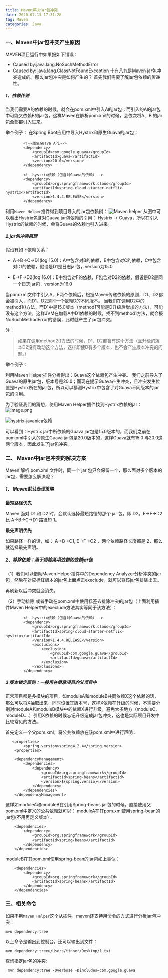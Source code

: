 ```yaml
---
title: Maven解决jar包冲突
date: 2020.07.13 17:31:28
tag: Maven
categories: Java
---
```

<meta name="referrer" content="no-referrer" />

### 一、Maven中jar包冲突产生原因
MAVEN项目运行中如果报如下错误：
- Caused by:java.lang.NoSuchMethodError
- Caused by: java.lang.ClassNotFoundException
十有八九是Maven jar包冲突造成的。那么jar包冲突是如何产生的？
首先我们需要了解jar包依赖的传递性。
##### 1、依赖传递
当我们需要A的依赖的时候，就会在pom.xml中引入A的jar包；而引入的A的jar包中可能又依赖B的jar包，这样Maven在解析pom.xml的时候，会依次将A、B 的jar包全部都引入进来。

 

举个例子：
在Spring Boot应用中导入Hystrix和原生Guava的jar包：
```
        <!--原生Guava API-->
        <dependency>
            <groupId>com.google.guava</groupId>
            <artifactId>guava</artifactId>
            <version>20.0</version>
        </dependency>

        <!--hystrix依赖（包含对Guava的依赖）-->
        <dependency>
            <groupId>org.springframework.cloud</groupId>
            <artifactId>spring-cloud-starter-netflix-hystrix</artifactId>
            <version>1.4.4.RELEASE</version>
        </dependency>
```
利用`Maven Helper`插件得到项目导入的jar包依赖树：
![Maven helper](https://upload-images.jianshu.io/upload_images/15200008-d6cc2115ee502001.png?imageMogr2/auto-orient/strip%7CimageView2/2/w/1240)
从图中可以看出Hystrix包含对Guava jar包依赖的引用： Hystrix -> Guava，所以在引入Hystrix的依赖的时候，会将Guava的依赖也引入进来。
##### 2.jar包冲突原理
假设有如下依赖关系：

- A->B->C->D1(log 15.0)：A中包含对B的依赖，B中包含对C的依赖，C中包含对D1的依赖，假设是D1是日志jar包，version为15.0

- E->F->D2(log 16.0)：E中包含对F的依赖，F包含对D2的依赖，假设是D2是同一个日志jar包，version为16.0

当pom.xml文件中引入A、E两个依赖后，根据Maven传递依赖的原则，D1、D2都会被引入，而D1、D2是同一个依赖D的不同版本。
当我们在调用D2中的method1()方法，而D1中是15.0版本（method1可能是D升级后增加的方法），可能没有这个方法，这样JVM在加载A中D1依赖的时候，找不到method1方法，就会报NoSuchMethodError的错误，此时就产生了jar包冲突。

注：
> 如果在调用method2()方法的时候，D1、D2都含有这个方法（且升级的版本D2没有改动这个方法，这样即使D有多个版本，也不会产生版本冲突的问题。）

举个例子：

利用Maven Helper插件分析得出：Guava这个依赖包产生冲突。
我们之前导入了Guava的原生jar包，版本号是20.0；而现在提示Guava产生冲突，且冲突发生位置是Hystrix所在的jar包，所以可以猜测Hystrix中包含了对Guava不同版本的jar包的引用。

为了验证我们的猜想，使用Maven Helper插件找到Hystrix依赖的jar：
![image.png](https://upload-images.jianshu.io/upload_images/15200008-5877bb2f0f136f64.png?imageMogr2/auto-orient/strip%7CimageView2/2/w/1240)

![hystrix-javanica依赖](https://upload-images.jianshu.io/upload_images/15200008-a05b5161000a3e65.png?imageMogr2/auto-orient/strip%7CimageView2/2/w/1240)

可以看到：Hystrix jar中所依赖的Guava jar包是15.0版本的，而我们之前在pom.xml中引入的原生Guava jar包是20.0版本的，这样Guava就有15.0 与20.0这两个版本，因此发生了jar包冲突。
### 二、 Maven中jar包冲突的解决方案
Maven 解析 pom.xml 文件时，同一个 jar 包只会保留一个，那么面对多个版本的jar包，需要怎么解决呢？


##### 1、 Maven默认处理策略
**最短路径优先**

Maven 面对 D1 和 D2 时，会默认选择最短路径的那个 jar 包，即 D2。E->F->D2 比 A->B->C->D1 路径短 1。

**最先声明优先**

如果路径一样的话，如： A->B->C1, E->F->C2 ，两个依赖路径长度都是 2，那么就选择最先声明。

##### 2、移除依赖：用于排除某项依赖的依赖jar包
（1）我们可以借助Maven Helper插件中的Dependency Analyzer分析冲突的jar包，然后在对应标红版本的jar包上面点击execlude，就可以将该jar包排除出去。

再刷新以后冲突就会消失。

（2）手动排除
或者手动在pom.xml中使用<exclusion>标签去排除冲突的jar包（上面利用插件Maven Helper中的execlude方法其实等同于该方法）：
```
        <!--hystrix依赖（包含对Guava的依赖）-->
        <dependency>
            <groupId>org.springframework.cloud</groupId>
            <artifactId>spring-cloud-starter-netflix-hystrix</artifactId>
            <version>1.4.4.RELEASE</version>
            <exclusions>
                <exclusion>
                    <groupId>com.google.guava</groupId>
                    <artifactId>guava</artifactId>
                </exclusion>
            </exclusions>
        </dependency>
```
##### 3 版本锁定原则：一般用在继承项目的父项目中
正常项目都是多模块的项目，如moduleA和moduleB共同依赖X这个依赖的话，那么可以将X抽取出来，同时设置其版本号，这样X依赖在升级的时候，不需要分别对moduleA和moduleB模块中的依赖X进行升级，避免太多地方（moduleC、moduleD….）引用X依赖的时候忘记升级造成jar包冲突，这也是实际项目开发中比较常见的方法。

首先定义一个父pom.xml，将公共依赖放在该pom.xml中进行声明：

```
   <properties>
        <spring.version>spring4.2.4</spring.version>
    <properties>

    <dependencyManagement>
        <dependencies>
            <dependency>
                <groupId>org.springframework</groupId>
                <artifactId>spring-beans</artifactId>
                <version>${spring.versio}</version>
            </dependency>
        </dependencies>
    </dependencyManagement>
```

这样如moduleA和moduleB在引用Spring-beans jar包的时候，直接使用父pom.xml中定义的公共依赖就可以：
moduleA在其pom.xml使用spring-bean的jar包(不用再定义版本)：

```
    <dependencies>
        <dependency>
            <groupId>org.springframework</groupId>
            <artifactId>spring-beans</artifactId>
        </dependency>
    </dependencies>
```
moduleB在其pom.xml使用spring-bean的jar包如上类似：

```
    <dependencies>
        <dependency>
            <groupId>org.springframework</groupId>
            <artifactId>spring-beans</artifactId>
        </dependency>
    </dependencies>
```
### 三、相关命令
如果不用`Maven Helper`这个从插件，maven还支持用命令的方式进行分析jar包冲突：
```
mvn dependency:tree
```
以上命令是输出到控制台，还可以输出到文件：
```
mvn dependency:tree>/Users/tinner/Desktop/1.txt
```
查询指定jar包的冲突:
```
 mvn dependency:tree -Dverbose -Dincludes=com.google.guava
```
